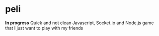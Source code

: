 # peli
**In progress**
Quick and not clean Javascript, Socket.io and Node.js game that I just want to play with my friends

